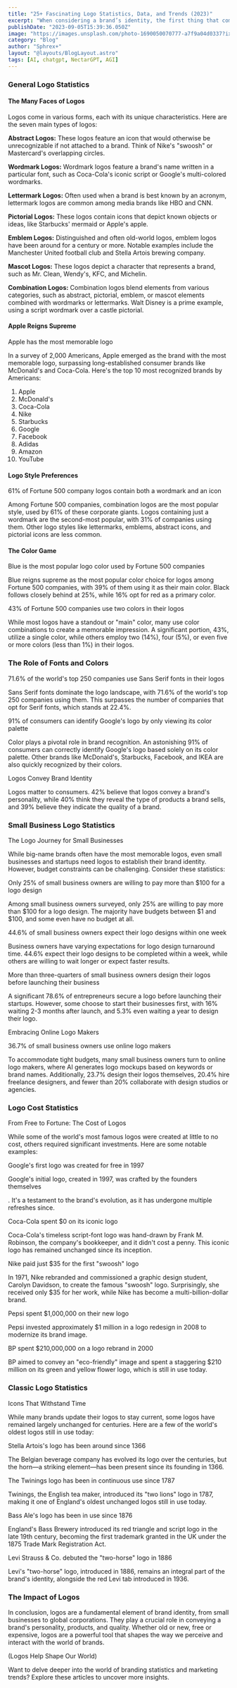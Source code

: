 ```yaml
---
title: "25+ Fascinating Logo Statistics, Data, and Trends (2023)"
excerpt: "When considering a brand’s identity, the first thing that comes to mind is its logo. Brand logos are designed to be unique and memorable—and do the impossible task of telling a brand’s story in a single image"
publishDate: "2023-09-05T15:39:36.050Z"
image: "https://images.unsplash.com/photo-1690050070777-a7f9a04d0337?ixlib=rb-4.0.3&ixid=M3wxMjA3fDB8MHxwaG90by1wYWdlfHx8fGVufDB8fHx8fA%3D%3D&auto=format&fit=crop&w=1470&q=80"
category: "Blog"
author: "Sphrex+"
layout: "@layouts/BlogLayout.astro"
tags: [AI, chatgpt, NectarGPT, AGI]
---
```


<h3 id="general-logo-statistics">General Logo Statistics</h3>
<h4 id="the-many-faces-of-logos">The Many Faces of Logos</h4>
<p>Logos come in various forms, each with its unique characteristics. Here are the seven main types of logos:</p>
<p> <strong>Abstract Logos:</strong> These logos feature an icon that would otherwise be unrecognizable if not attached to a brand. Think of Nike&#39;s &quot;swoosh&quot; or Mastercard&#39;s overlapping circles.</p>
<p> <strong>Wordmark Logos:</strong> Wordmark logos feature a brand&#39;s name written in a particular font, such as Coca-Cola&#39;s iconic script or Google&#39;s multi-colored wordmarks.</p>
<p> <strong>Lettermark Logos:</strong> Often used when a brand is best known by an acronym, lettermark logos are common among media brands like HBO and CNN.</p>
<p> <strong>Pictorial Logos:</strong> These logos contain icons that depict known objects or ideas, like Starbucks&#39; mermaid or Apple&#39;s apple.</p>
<p> <strong>Emblem Logos:</strong> Distinguished and often old-world logos, emblem logos have been around for a century or more. Notable examples include the Manchester United football club and Stella Artois brewing company.</p>
<p> <strong>Mascot Logos:</strong> These logos depict a character that represents a brand, such as Mr. Clean, Wendy&#39;s, KFC, and Michelin.</p>
<p> <strong>Combination Logos:</strong> Combination logos blend elements from various categories, such as abstract, pictorial, emblem, or mascot elements combined with wordmarks or lettermarks. Walt Disney is a prime example, using a script wordmark over a castle pictorial.</p>
<h4 id="apple-reigns-supreme">Apple Reigns Supreme</h4>
<p> Apple has the most memorable logo</p>
<p>In a survey of 2,000 Americans, Apple emerged as the brand with the most memorable logo, surpassing long-established consumer brands like McDonald&#39;s and Coca-Cola. Here&#39;s the top 10 most recognized brands by Americans:</p>
<ol>
<li>Apple</li>
<li>McDonald&#39;s</li>
<li>Coca-Cola</li>
<li>Nike</li>
<li>Starbucks</li>
<li>Google</li>
<li>Facebook</li>
<li>Adidas</li>
<li>Amazon</li>
<li>YouTube</li>
</ol>
<h4 id="logo-style-preferences">Logo Style Preferences</h4>
<p> 61% of Fortune 500 company logos contain both a wordmark and an icon</p>
<p>Among Fortune 500 companies, combination logos are the most popular style, used by 61% of these corporate giants. Logos containing just a wordmark are the second-most popular, with 31% of companies using them. Other logo styles like lettermarks, emblems, abstract icons, and pictorial icons are less common.</p>
<h4 id="the-color-game">The Color Game</h4>
<p> Blue is the most popular logo color used by Fortune 500 companies</p>
<p>Blue reigns supreme as the most popular color choice for logos among Fortune 500 companies, with 39% of them using it as their main color. Black follows closely behind at 25%, while 16% opt for red as a primary color.</p>
<p> 43% of Fortune 500 companies use two colors in their logos</p>
<p>While most logos have a standout or &quot;main&quot; color, many use color combinations to create a memorable impression. A significant portion, 43%, utilize a single color, while others employ two (14%), four (5%), or even five or more colors (less than 1%) in their logos.</p>
<h3 id="the-role-of-fonts-and-colors">The Role of Fonts and Colors</h3>
<p> 71.6% of the world&#39;s top 250 companies use Sans Serif fonts in their logos</p>
<p>Sans Serif fonts dominate the logo landscape, with 71.6% of the world&#39;s top 250 companies using them. This surpasses the number of companies that opt for Serif fonts, which stands at 22.4%.</p>
<p> 91% of consumers can identify Google&#39;s logo by only viewing its color palette</p>
<p>Color plays a pivotal role in brand recognition. An astonishing 91% of consumers can correctly identify Google&#39;s logo based solely on its color palette. Other brands like McDonald&#39;s, Starbucks, Facebook, and IKEA are also quickly recognized by their colors.</p>
<p> Logos Convey Brand Identity</p>
<p>Logos matter to consumers. 42% believe that logos convey a brand&#39;s personality, while 40% think they reveal the type of products a brand sells, and 39% believe they indicate the quality of a brand.</p>
<h3 id="small-business-logo-statistics">Small Business Logo Statistics</h3>
<p> The Logo Journey for Small Businesses</p>
<p>While big-name brands often have the most memorable logos, even small businesses and startups need logos to establish their brand identity. However, budget constraints can be challenging. Consider these statistics:</p>
<p> Only 25% of small business owners are willing to pay more than $100 for a logo design</p>
<p>Among small business owners surveyed, only 25% are willing to pay more than $100 for a logo design. The majority have budgets between $1 and $100, and some even have no budget at all.</p>
<p> 44.6% of small business owners expect their logo designs within one week</p>
<p>Business owners have varying expectations for logo design turnaround time. 44.6% expect their logo designs to be completed within a week, while others are willing to wait longer or expect faster results.</p>
<p> More than three-quarters of small business owners design their logos before launching their business</p>
<p>A significant 78.6% of entrepreneurs secure a logo before launching their startups. However, some choose to start their businesses first, with 16% waiting 2-3 months after launch, and 5.3% even waiting a year to design their logo.</p>
<p> Embracing Online Logo Makers</p>
<p> 36.7% of small business owners use online logo makers</p>
<p>To accommodate tight budgets, many small business owners turn to online logo makers, where AI generates logo mockups based on keywords or brand names. Additionally, 23.7% design their logos themselves, 20.4% hire freelance designers, and fewer than 20% collaborate with design studios or agencies.</p>
<h3 id="logo-cost-statistics">Logo Cost Statistics</h3>
<p> From Free to Fortune: The Cost of Logos</p>
<p>While some of the world&#39;s most famous logos were created at little to no cost, others required significant investments. Here are some notable examples:</p>
<p> Google&#39;s first logo was created for free in 1997</p>
<p>Google&#39;s initial logo, created in 1997, was crafted by the founders themselves</p>
<p>. It&#39;s a testament to the brand&#39;s evolution, as it has undergone multiple refreshes since.</p>
<p> Coca-Cola spent $0 on its iconic logo</p>
<p>Coca-Cola&#39;s timeless script-font logo was hand-drawn by Frank M. Robinson, the company&#39;s bookkeeper, and it didn&#39;t cost a penny. This iconic logo has remained unchanged since its inception.</p>
<p> Nike paid just $35 for the first &quot;swoosh&quot; logo</p>
<p>In 1971, Nike rebranded and commissioned a graphic design student, Carolyn Davidson, to create the famous &quot;swoosh&quot; logo. Surprisingly, she received only $35 for her work, while Nike has become a multi-billion-dollar brand.</p>
<p> Pepsi spent $1,000,000 on their new logo</p>
<p>Pepsi invested approximately $1 million in a logo redesign in 2008 to modernize its brand image.</p>
<p> BP spent $210,000,000 on a logo rebrand in 2000</p>
<p>BP aimed to convey an &quot;eco-friendly&quot; image and spent a staggering $210 million on its green and yellow flower logo, which is still in use today.</p>
<h3 id="classic-logo-statistics">Classic Logo Statistics</h3>
<p> Icons That Withstand Time</p>
<p>While many brands update their logos to stay current, some logos have remained largely unchanged for centuries. Here are a few of the world&#39;s oldest logos still in use today:</p>
<p> Stella Artois&#39;s logo has been around since 1366</p>
<p>The Belgian beverage company has evolved its logo over the centuries, but the horn—a striking element—has been present since its founding in 1366.</p>
<p> The Twinings logo has been in continuous use since 1787</p>
<p>Twinings, the English tea maker, introduced its &quot;two lions&quot; logo in 1787, making it one of England&#39;s oldest unchanged logos still in use today.</p>
<p> Bass Ale&#39;s logo has been in use since 1876</p>
<p>England&#39;s Bass Brewery introduced its red triangle and script logo in the late 19th century, becoming the first trademark granted in the UK under the 1875 Trade Mark Registration Act.</p>
<p> Levi Strauss &amp; Co. debuted the &quot;two-horse&quot; logo in 1886</p>
<p>Levi&#39;s &quot;two-horse&quot; logo, introduced in 1886, remains an integral part of the brand&#39;s identity, alongside the red Levi tab introduced in 1936.</p>
<h3 id="the-impact-of-logos">The Impact of Logos</h3>
<p>In conclusion, logos are a fundamental element of brand identity, from small businesses to global corporations. They play a crucial role in conveying a brand&#39;s personality, products, and quality. Whether old or new, free or expensive, logos are a powerful tool that shapes the way we perceive and interact with the world of brands.</p>
<p>(Logos Help Shape Our World)</p>
<p>Want to delve deeper into the world of branding statistics and marketing trends? Explore these articles to uncover more insights.</p>